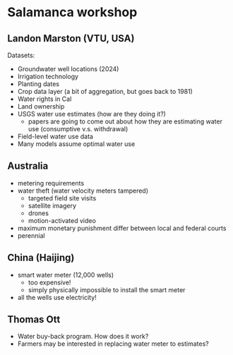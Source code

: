 # Salamanca workshop

## Landon Marston (VTU, USA)

Datasets:

+ Groundwater well locations (2024)
+ Irrigation technology 
+ Planting dates
+ Crop data layer (a bit of aggregation, but goes back to 1981)
+ Water rights in Cal
+ Land ownership
+ USGS water use estimates (how are they doing it?)
  + papers are going to come out about how they are estimating water use (consumptive v.s. withdrawal)
+ Field-level water use data
+ Many models assume optimal water use 

## Australia

+ metering requirements
+ water theft (water velocity meters tampered)
  + targeted field site visits
  + satellite imagery
  + drones
  + motion-activated video
+ maximum monetary punishment differ between local and federal courts
+ perennial

## China (Haijing)

+ smart water meter (12,000 wells)
  + too expensive!
  + simply physically impossible to install the smart meter
+ all the wells use electricity!

## Thomas Ott

+ Water buy-back program. How does it work?
+ Farmers may be interested in replacing water meter to estimates?